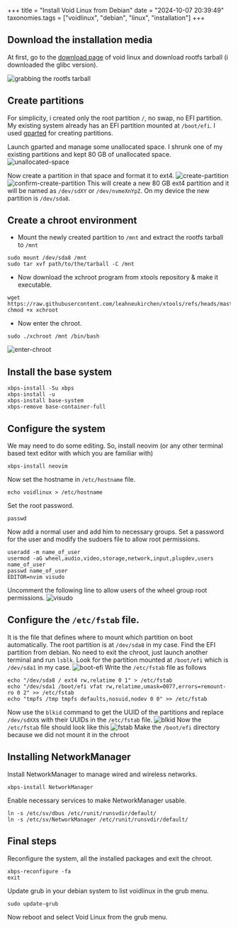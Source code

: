 +++
title = "Install Void Linux from Debian"
date = "2024-10-07 20:39:49"
taxonomies.tags = ["voidlinux", "debian", "linux", "installation"]
+++
## Download the installation media
At first, go to the [download page](https://voidlinux.org/download/) of void linux and download rootfs tarball (i downloaded the glibc version).

![grabbing the rootfs tarball](/images/grabbing-the-rootfs-tarball.png)

## Create partitions
For simplicity, i created only the root partition `/`, no swap, no EFI partition. My existing system already has an EFI partition mounted at `/boot/efi`. I used [gparted](https://gparted.org/) for creating partitions.

Launch gparted and manage some unallocated space. I shrunk one of my existing partitions and kept 80 GB of unallocated space.
![unallocated-space](/images/unallocated-space.png)

Now create a partition in that space and format it to ext4.
![create-partition](/images/create-partition.png)
![confirm-create-partition](/images/confirm-create-partition.png)
This will create a new 80 GB ext4 partition and it will be named as `/dev/sdXY` or `/dev/nvmeXnYpZ`. On my device the new partition is `/dev/sda8`.

## Create a chroot environment
- Mount the newly created partition to `/mnt` and extract the rootfs tarball to `/mnt`
```
sudo mount /dev/sda8 /mnt
sudo tar xvf path/to/the/tarball -C /mnt
```
- Now download the xchroot program from xtools repository & make it executable.
```
wget https://raw.githubusercontent.com/leahneukirchen/xtools/refs/heads/master/xchroot
chmod +x xchroot
```
- Now enter the chroot.
```
sudo ./xchroot /mnt /bin/bash
```
![enter-chroot](/images/enter-chroot.png)

## Install the base system
```
xbps-install -Su xbps
xbps-install -u
xbps-install base-system
xbps-remove base-container-full
```

## Configure the system
We may need to do some editing. So, install neovim (or any other terminal based text editor with which you are familiar with)
```
xbps-install neovim
```
Now set the hostname in `/etc/hostname` file.
```
echo voidlinux > /etc/hostname
```
Set the root password.
```
passwd
```
Now add a normal user and add him to necessary groups. Set a password for the user and modify the sudoers file to allow root permissions.
```
useradd -m name_of_user
usermod -aG wheel,audio,video,storage,network,input,plugdev,users name_of_user
passwd name_of_user
EDITOR=nvim visudo
```
Uncomment the following line to allow users of the wheel group root permissions.
![visudo](/images/visudo.png)

## Configure the `/etc/fstab` file. 
It is the file that defines where to mount which partition on boot automatically. The root partition is at `/dev/sda8` in my case. 
Find the EFI partition from debian. No need to exit the chroot, just launch another terminal and run `lsblk`. Look for the partition mounted at `/boot/efi` which is `/dev/sda1` in my case.
![boot-efi](/images/boot-efi.png)
Write the `/etc/fstab` file as follows
```
echo "/dev/sda8 / ext4 rw,relatime 0 1" > /etc/fstab
echo "/dev/sda1 /boot/efi vfat rw,relatime,umask=0077,errors=remount-ro 0 2" >> /etc/fstab
echo "tmpfs /tmp tmpfs defaults,nosuid,nodev 0 0" >> /etc/fstab
```
Now use the `blkid` command to get the UUID of the partitions and replace `/dev/sdXX`s with their UUIDs in the `/etc/fstab` file.
![blkid](/images/blkid.png)
Now the `/etc/fstab` file should look like this
![fstab](/images/etc-fstab.png)
Make the `/boot/efi` directory because we did not mount it in the chroot

## Installing NetworkManager
Install NetworkManager to manage wired and wireless networks. 
```
xbps-install NetworkManager
```
Enable necessary services to make NetworkManager usable.
```
ln -s /etc/sv/dbus /etc/runit/runsvdir/default/
ln -s /etc/sv/NetworkManager /etc/runit/runsvdir/default/
```

## Final steps
Reconfigure the system, all the installed packages and exit the chroot.
```
xbps-reconfigure -fa
exit
```
Update grub in your debian system to list voidlinux in the grub menu.
```
sudo update-grub
```
Now reboot and select Void Linux from the grub menu.

